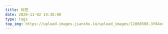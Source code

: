 ```yaml
---
title: 标签
date: 2020-11-02 14:36:00
type: tags
top_img: https://upload-images.jianshu.io/upload_images/11060508-3f84ecded773f03c.png?imageMogr2/auto-orient/strip%7CimageView2/2/w/1240
---
```

